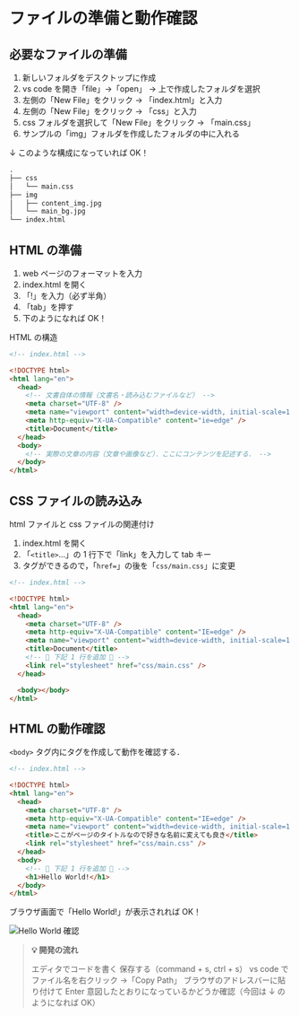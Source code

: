 # ファイルの準備と動作確認

## 必要なファイルの準備

1. 新しいフォルダをデスクトップに作成
2. vs code を開き「file」→「open」 -> 上で作成したフォルダを選択
3. 左側の「New File」をクリック -> 「index.html」と入力
4. 左側の「New File」をクリック -> 「css」と入力
5. css フォルダを選択して「New File」をクリック -> 「main.css」
6. サンプルの「img」フォルダを作成したフォルダの中に入れる

↓ このような構成になっていれば OK！

```txt
.
├── css
│   └── main.css
├── img
│   ├── content_img.jpg
│   └── main_bg.jpg
└── index.html

```

## HTML の準備

1. web ページのフォーマットを入力
2. index.html を開く
3. 「!」を入力（必ず半角）
4. 「tab」を押す
5. 下のようになれば OK！

HTML の構造

```html
<!-- index.html -->

<!DOCTYPE html>
<html lang="en">
  <head>
    <!-- 文書自体の情報（文書名・読み込むファイルなど） -->
    <meta charset="UTF-8" />
    <meta name="viewport" content="width=device-width, initial-scale=1.0" />
    <meta http-equiv="X-UA-Compatible" content="ie=edge" />
    <title>Document</title>
  </head>
  <body>
    <!-- 実際の文章の内容（文章や画像など）．ここにコンテンツを記述する． -->
  </body>
</html>
```

## CSS ファイルの読み込み

html ファイルと css ファイルの関連付け

1. index.html を開く
2. 「`<title>`...」の 1 行下で「link」を入力して tab キー
3. タグができるので，「`href=`」の後を「`css/main.css`」に変更

```html
<!-- index.html -->

<!DOCTYPE html>
<html lang="en">
  <head>
    <meta charset="UTF-8" />
    <meta http-equiv="X-UA-Compatible" content="IE=edge" />
    <meta name="viewport" content="width=device-width, initial-scale=1.0" />
    <title>Document</title>
    <!-- 🔽 下記 1 行を追加 🔽 -->
    <link rel="stylesheet" href="css/main.css" />
  </head>

  <body></body>
</html>
```

## HTML の動作確認

`<body>` タグ内にタグを作成して動作を確認する．

```html
<!-- index.html -->

<!DOCTYPE html>
<html lang="en">
  <head>
    <meta charset="UTF-8" />
    <meta http-equiv="X-UA-Compatible" content="IE=edge" />
    <meta name="viewport" content="width=device-width, initial-scale=1.0" />
    <title>ここがページのタイトルなので好きな名前に変えても良き</title>
    <link rel="stylesheet" href="css/main.css" />
  </head>
  <body>
    <!-- 🔽 下記 1 行を追加 🔽 -->
    <h1>Hello World!</h1>
  </body>
</html>
```

ブラウザ画面で「Hello World!」が表示されれば OK！

![Hello World 確認]()

> **💡 開発の流れ**
>
> エディタでコードを書く
> 保存する（command + s, ctrl + s）
> vs code でファイル名を右クリック →「Copy Path」
> ブラウザのアドレスバーに貼り付けて Enter
> 意図したとおりになっているかどうか確認（今回は ↓ のようになれば OK）

